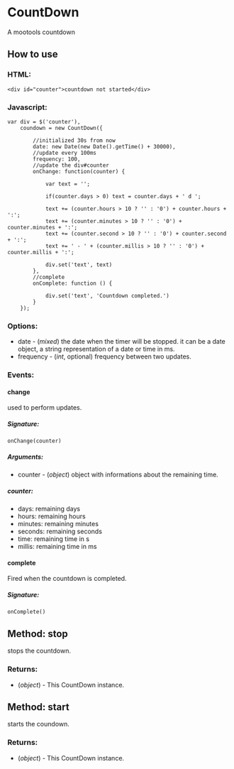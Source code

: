 CountDown
============

A mootools countdown


How to use
---------------------


### HTML:

	<div id="counter">countdown not started</div>
	 
### Javascript:

	var div = $('counter'),
		coundown = new CountDown({
	
			//initialized 30s from now
			date: new Date(new Date().getTime() + 30000),
			//update every 100ms
			frequency: 100, 
			//update the div#counter
			onChange: function(counter) {
			
				var text = '';
				
				if(counter.days > 0) text = counter.days + ' d ';
				
				text += (counter.hours > 10 ? '' : '0') + counter.hours + ':';
				text += (counter.minutes > 10 ? '' : '0') + counter.minutes + ':';
				text += (counter.second > 10 ? '' : '0') + counter.second + ':';
				text += ' - ' + (counter.millis > 10 ? '' : '0') + counter.millis + ':';
				
				div.set('text', text)
			},
			//complete
			onComplete: function () {
			
				div.set('text', 'Countdown completed.')
			}
		});


### Options:

* date  - (*mixed*) the date when the timer will be stopped. it can be a date object, a string representation of a date or time in ms.
* frequency  - (*int*, optional) frequency between two updates.

### Events:

#### change

used to perform updates.

##### Signature:

	onChange(counter)

##### Arguments:

* counter - (*object*) object with informations about the remaining time.

##### counter:

- days: remaining days
- hours: remaining hours
- minutes: remaining minutes
- seconds: remaining seconds
- time: remaining time in s
- millis: remaining time in ms
#### complete

Fired when the countdown is completed.

##### Signature:

	onComplete()
	
Method: stop 
------------

stops the countdown.

### Returns:

* (*object*) - This CountDown instance.

Method: start
----------------

starts the coundown.

### Returns:

* (*object*) - This CountDown instance.